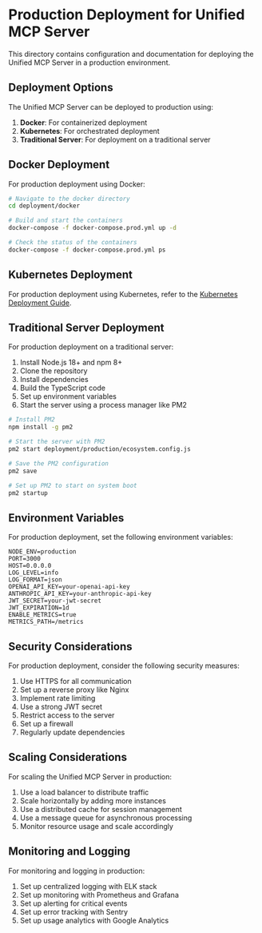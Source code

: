 # Production Deployment for Unified MCP Server

This directory contains configuration and documentation for deploying the Unified MCP Server in a production environment.

## Deployment Options

The Unified MCP Server can be deployed to production using:

1. **Docker**: For containerized deployment
2. **Kubernetes**: For orchestrated deployment
3. **Traditional Server**: For deployment on a traditional server

## Docker Deployment

For production deployment using Docker:

```bash
# Navigate to the docker directory
cd deployment/docker

# Build and start the containers
docker-compose -f docker-compose.prod.yml up -d

# Check the status of the containers
docker-compose -f docker-compose.prod.yml ps
```

## Kubernetes Deployment

For production deployment using Kubernetes, refer to the [Kubernetes Deployment Guide](../kubernetes/README.md).

## Traditional Server Deployment

For production deployment on a traditional server:

1. Install Node.js 18+ and npm 8+
2. Clone the repository
3. Install dependencies
4. Build the TypeScript code
5. Set up environment variables
6. Start the server using a process manager like PM2

```bash
# Install PM2
npm install -g pm2

# Start the server with PM2
pm2 start deployment/production/ecosystem.config.js

# Save the PM2 configuration
pm2 save

# Set up PM2 to start on system boot
pm2 startup
```

## Environment Variables

For production deployment, set the following environment variables:

```
NODE_ENV=production
PORT=3000
HOST=0.0.0.0
LOG_LEVEL=info
LOG_FORMAT=json
OPENAI_API_KEY=your-openai-api-key
ANTHROPIC_API_KEY=your-anthropic-api-key
JWT_SECRET=your-jwt-secret
JWT_EXPIRATION=1d
ENABLE_METRICS=true
METRICS_PATH=/metrics
```

## Security Considerations

For production deployment, consider the following security measures:

1. Use HTTPS for all communication
2. Set up a reverse proxy like Nginx
3. Implement rate limiting
4. Use a strong JWT secret
5. Restrict access to the server
6. Set up a firewall
7. Regularly update dependencies

## Scaling Considerations

For scaling the Unified MCP Server in production:

1. Use a load balancer to distribute traffic
2. Scale horizontally by adding more instances
3. Use a distributed cache for session management
4. Use a message queue for asynchronous processing
5. Monitor resource usage and scale accordingly

## Monitoring and Logging

For monitoring and logging in production:

1. Set up centralized logging with ELK stack
2. Set up monitoring with Prometheus and Grafana
3. Set up alerting for critical events
4. Set up error tracking with Sentry
5. Set up usage analytics with Google Analytics


